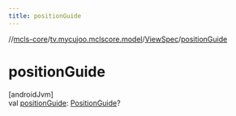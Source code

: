 ```yaml
---
title: positionGuide
---
```

//[mcls-core](../../../index.html)/[tv.mycujoo.mclscore.model](../index.html)/[ViewSpec](index.html)/[positionGuide](position-guide.html)



# positionGuide



[androidJvm]\
val [positionGuide](position-guide.html): [PositionGuide](../-position-guide/index.html)?




